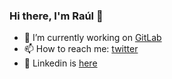 ### Hi there, I'm Raúl 👋

- 🔭 I’m currently working on [GitLab](https://gitlab.com)
- 📫 How to reach me: [twitter](https://twitter.com/rnaveiras)
- 🔗 Linkedin is [here](https://www.linkedin.com/in/rnaveiras)

